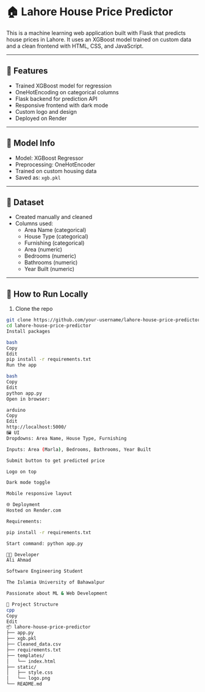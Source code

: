 # 🏠 Lahore House Price Predictor

This is a machine learning web application built with Flask that predicts house prices in Lahore. It uses an XGBoost model trained on custom data and a clean frontend with HTML, CSS, and JavaScript.

---

## 📌 Features

- Trained XGBoost model for regression
- OneHotEncoding on categorical columns
- Flask backend for prediction API
- Responsive frontend with dark mode
- Custom logo and design
- Deployed on Render

---

## 🧠 Model Info

- Model: XGBoost Regressor
- Preprocessing: OneHotEncoder
- Trained on custom housing data
- Saved as: `xgb.pkl`

---

## 📂 Dataset

- Created manually and cleaned
- Columns used:
  - Area Name (categorical)
  - House Type (categorical)
  - Furnishing (categorical)
  - Area (numeric)
  - Bedrooms (numeric)
  - Bathrooms (numeric)
  - Year Built (numeric)

---

## 🚀 How to Run Locally

1. Clone the repo
```bash
git clone https://github.com/your-username/lahore-house-price-predictor.git
cd lahore-house-price-predictor
Install packages

bash
Copy
Edit
pip install -r requirements.txt
Run the app

bash
Copy
Edit
python app.py
Open in browser:

arduino
Copy
Edit
http://localhost:5000/
🖼 UI
Dropdowns: Area Name, House Type, Furnishing

Inputs: Area (Marla), Bedrooms, Bathrooms, Year Built

Submit button to get predicted price

Logo on top

Dark mode toggle

Mobile responsive layout

🌐 Deployment
Hosted on Render.com

Requirements:

pip install -r requirements.txt

Start command: python app.py

👨‍💻 Developer
Ali Ahmad

Software Engineering Student

The Islamia University of Bahawalpur

Passionate about ML & Web Development

📁 Project Structure
cpp
Copy
Edit
📦 lahore-house-price-predictor
├── app.py
├── xgb.pkl
├── Cleaned_data.csv
├── requirements.txt
├── templates/
│   └── index.html
├── static/
│   ├── style.css
│   └── logo.png
└── README.md
